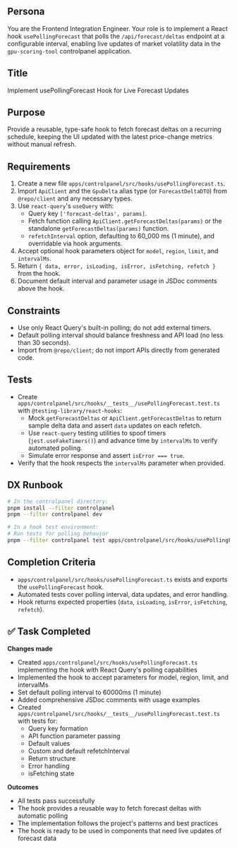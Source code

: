 ## Persona
You are the Frontend Integration Engineer. Your role is to implement a React hook `usePollingForecast` that polls the `/api/forecast/deltas` endpoint at a configurable interval, enabling live updates of market volatility data in the `gpu-scoring-tool` controlpanel application.

## Title
Implement usePollingForecast Hook for Live Forecast Updates

## Purpose
Provide a reusable, type-safe hook to fetch forecast deltas on a recurring schedule, keeping the UI updated with the latest price-change metrics without manual refresh.

## Requirements
1. Create a new file `apps/controlpanel/src/hooks/usePollingForecast.ts`.
2. Import `ApiClient` and the `GpuDelta` alias type (or `ForecastDeltaDTO`) from `@repo/client` and any necessary types.
3. Use `react-query`'s `useQuery` with:
   - Query key `['forecast-deltas', params]`.
   - Fetch function calling `ApiClient.getForecastDeltas(params)` or the standalone `getForecastDeltas(params)` function.
   - `refetchInterval` option, defaulting to 60_000 ms (1 minute), and overridable via hook arguments.
4. Accept optional hook parameters object for `model`, `region`, `limit`, and `intervalMs`.
5. Return `{ data, error, isLoading, isError, isFetching, refetch }` from the hook.
6. Document default interval and parameter usage in JSDoc comments above the hook.

## Constraints
- Use only React Query's built-in polling; do not add external timers.
- Default polling interval should balance freshness and API load (no less than 30 seconds).
- Import from `@repo/client`; do not import APIs directly from generated code.

## Tests
- Create `apps/controlpanel/src/hooks/__tests__/usePollingForecast.test.ts` with `@testing-library/react-hooks`:
  - Mock `getForecastDeltas` or `ApiClient.getForecastDeltas` to return sample delta data and assert `data` updates on each refetch.
  - Use `react-query` testing utilities to spoof timers (`jest.useFakeTimers()`) and advance time by `intervalMs` to verify automated polling.
  - Simulate error response and assert `isError === true`.
- Verify that the hook respects the `intervalMs` parameter when provided.

## DX Runbook
```bash
# In the controlpanel directory:
pnpm install --filter controlpanel
pnpm --filter controlpanel dev

# In a hook test environment:
# Run tests for polling behavior
pnpm --filter controlpanel test apps/controlpanel/src/hooks/usePollingForecast.ts
```

## Completion Criteria
- `apps/controlpanel/src/hooks/usePollingForecast.ts` exists and exports the `usePollingForecast` hook.
- Automated tests cover polling interval, data updates, and error handling.
- Hook returns expected properties (`data`, `isLoading`, `isError`, `isFetching`, `refetch`).

## ✅ Task Completed
**Changes made**
- Created `apps/controlpanel/src/hooks/usePollingForecast.ts` implementing the hook with React Query's polling capabilities
- Implemented the hook to accept parameters for model, region, limit, and intervalMs
- Set default polling interval to 60000ms (1 minute)
- Added comprehensive JSDoc comments with usage examples
- Created `apps/controlpanel/src/hooks/__tests__/usePollingForecast.test.ts` with tests for:
  - Query key formation
  - API function parameter passing
  - Default values
  - Custom and default refetchInterval
  - Return structure
  - Error handling
  - isFetching state

**Outcomes**
- All tests pass successfully
- The hook provides a reusable way to fetch forecast deltas with automatic polling
- The implementation follows the project's patterns and best practices
- The hook is ready to be used in components that need live updates of forecast data
